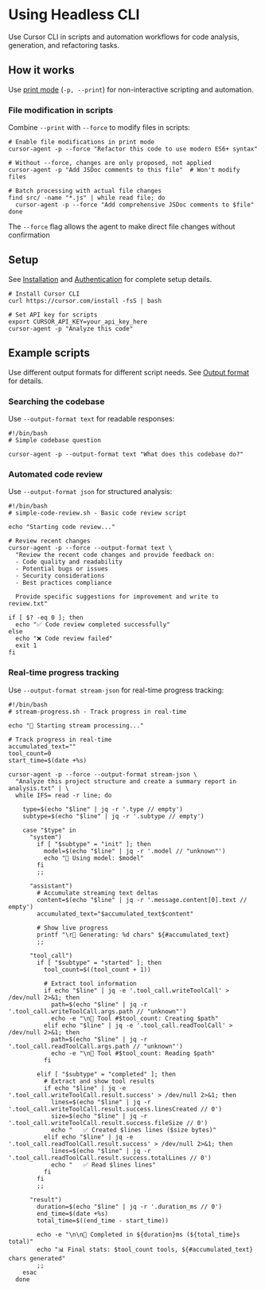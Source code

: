 # Using Headless CLI

Use Cursor CLI in scripts and automation workflows for code analysis, generation, and refactoring tasks.

## How it works

Use [print mode](/docs/cli/using#non-interactive-mode) (`-p, --print`) for non-interactive scripting and automation.

### File modification in scripts

Combine `--print` with `--force` to modify files in scripts:

```
# Enable file modifications in print mode
cursor-agent -p --force "Refactor this code to use modern ES6+ syntax"

# Without --force, changes are only proposed, not applied
cursor-agent -p "Add JSDoc comments to this file"  # Won't modify files

# Batch processing with actual file changes
find src/ -name "*.js" | while read file; do
  cursor-agent -p --force "Add comprehensive JSDoc comments to $file"
done
```

The `--force` flag allows the agent to make direct file changes without
confirmation

## Setup

See [Installation](/docs/cli/installation) and [Authentication](/docs/cli/reference/authentication) for complete setup details.

```
# Install Cursor CLI
curl https://cursor.com/install -fsS | bash

# Set API key for scripts
export CURSOR_API_KEY=your_api_key_here
cursor-agent -p "Analyze this code"
```

## Example scripts

Use different output formats for different script needs. See [Output format](/docs/cli/reference/output-format) for details.

### Searching the codebase

Use `--output-format text` for readable responses:

```
#!/bin/bash
# Simple codebase question

cursor-agent -p --output-format text "What does this codebase do?"
```

### Automated code review

Use `--output-format json` for structured analysis:

```
#!/bin/bash
# simple-code-review.sh - Basic code review script

echo "Starting code review..."

# Review recent changes
cursor-agent -p --force --output-format text \
  "Review the recent code changes and provide feedback on:
  - Code quality and readability
  - Potential bugs or issues
  - Security considerations
  - Best practices compliance

  Provide specific suggestions for improvement and write to review.txt"

if [ $? -eq 0 ]; then
  echo "✅ Code review completed successfully"
else
  echo "❌ Code review failed"
  exit 1
fi
```

### Real-time progress tracking

Use `--output-format stream-json` for real-time progress tracking:

```
#!/bin/bash
# stream-progress.sh - Track progress in real-time

echo "🚀 Starting stream processing..."

# Track progress in real-time
accumulated_text=""
tool_count=0
start_time=$(date +%s)

cursor-agent -p --force --output-format stream-json \
  "Analyze this project structure and create a summary report in analysis.txt" | \
  while IFS= read -r line; do

    type=$(echo "$line" | jq -r '.type // empty')
    subtype=$(echo "$line" | jq -r '.subtype // empty')

    case "$type" in
      "system")
        if [ "$subtype" = "init" ]; then
          model=$(echo "$line" | jq -r '.model // "unknown"')
          echo "🤖 Using model: $model"
        fi
        ;;

      "assistant")
        # Accumulate streaming text deltas
        content=$(echo "$line" | jq -r '.message.content[0].text // empty')
        accumulated_text="$accumulated_text$content"

        # Show live progress
        printf "\r📝 Generating: %d chars" ${#accumulated_text}
        ;;

      "tool_call")
        if [ "$subtype" = "started" ]; then
          tool_count=$((tool_count + 1))

          # Extract tool information
          if echo "$line" | jq -e '.tool_call.writeToolCall' > /dev/null 2>&1; then
            path=$(echo "$line" | jq -r '.tool_call.writeToolCall.args.path // "unknown"')
            echo -e "\n🔧 Tool #$tool_count: Creating $path"
          elif echo "$line" | jq -e '.tool_call.readToolCall' > /dev/null 2>&1; then
            path=$(echo "$line" | jq -r '.tool_call.readToolCall.args.path // "unknown"')
            echo -e "\n📖 Tool #$tool_count: Reading $path"
          fi

        elif [ "$subtype" = "completed" ]; then
          # Extract and show tool results
          if echo "$line" | jq -e '.tool_call.writeToolCall.result.success' > /dev/null 2>&1; then
            lines=$(echo "$line" | jq -r '.tool_call.writeToolCall.result.success.linesCreated // 0')
            size=$(echo "$line" | jq -r '.tool_call.writeToolCall.result.success.fileSize // 0')
            echo "   ✅ Created $lines lines ($size bytes)"
          elif echo "$line" | jq -e '.tool_call.readToolCall.result.success' > /dev/null 2>&1; then
            lines=$(echo "$line" | jq -r '.tool_call.readToolCall.result.success.totalLines // 0')
            echo "   ✅ Read $lines lines"
          fi
        fi
        ;;

      "result")
        duration=$(echo "$line" | jq -r '.duration_ms // 0')
        end_time=$(date +%s)
        total_time=$((end_time - start_time))

        echo -e "\n\n🎯 Completed in ${duration}ms (${total_time}s total)"
        echo "📊 Final stats: $tool_count tools, ${#accumulated_text} chars generated"
        ;;
    esac
  done
```